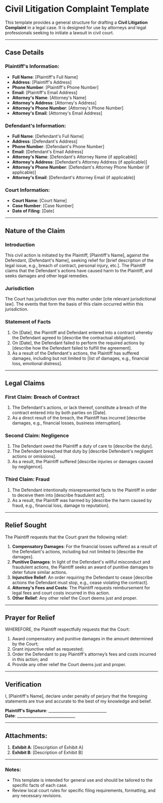 # Civil Litigation Complaint Template

This template provides a general structure for drafting a **Civil Litigation Complaint** in a legal case. It is designed for use by attorneys and legal professionals seeking to initiate a lawsuit in civil court.

---

## Case Details

### Plaintiff's Information:
- **Full Name**: [Plaintiff's Full Name]
- **Address**: [Plaintiff's Address]
- **Phone Number**: [Plaintiff's Phone Number]
- **Email**: [Plaintiff's Email Address]
- **Attorney's Name**: [Attorney's Name]
- **Attorney's Address**: [Attorney's Address]
- **Attorney's Phone Number**: [Attorney's Phone Number]
- **Attorney's Email**: [Attorney's Email Address]

### Defendant's Information:
- **Full Name**: [Defendant's Full Name]
- **Address**: [Defendant's Address]
- **Phone Number**: [Defendant's Phone Number]
- **Email**: [Defendant's Email Address]
- **Attorney's Name**: [Defendant's Attorney Name (if applicable)]
- **Attorney's Address**: [Defendant's Attorney Address (if applicable)]
- **Attorney's Phone Number**: [Defendant's Attorney Phone Number (if applicable)]
- **Attorney's Email**: [Defendant's Attorney Email (if applicable)]

### Court Information:
- **Court Name**: [Court Name]
- **Case Number**: [Case Number]
- **Date of Filing**: [Date]

---

## Nature of the Claim

### Introduction
This civil action is initiated by the Plaintiff, [Plaintiff's Name], against the Defendant, [Defendant's Name], seeking relief for [brief description of the legal issue, e.g., breach of contract, personal injury, etc.]. The Plaintiff claims that the Defendant's actions have caused harm to the Plaintiff, and seeks damages and other legal remedies.

### Jurisdiction
The Court has jurisdiction over this matter under [cite relevant jurisdictional law]. The events that form the basis of this claim occurred within this jurisdiction.

### Statement of Facts
1. On [Date], the Plaintiff and Defendant entered into a contract whereby the Defendant agreed to [describe the contractual obligation].
2. On [Date], the Defendant failed to perform the required actions by [describe how the Defendant failed to fulfill the agreement].
3. As a result of the Defendant's actions, the Plaintiff has suffered damages, including but not limited to [list of damages, e.g., financial loss, emotional distress].

---

## Legal Claims

### First Claim: **Breach of Contract**
1. The Defendant's actions, or lack thereof, constitute a breach of the contract entered into by both parties on [Date].
2. As a direct result of the breach, the Plaintiff has incurred [describe damages, e.g., financial losses, business interruption].

### Second Claim: **Negligence**
1. The Defendant owed the Plaintiff a duty of care to [describe the duty].
2. The Defendant breached that duty by [describe Defendant's negligent actions or omissions].
3. As a result, the Plaintiff suffered [describe injuries or damages caused by negligence].

### Third Claim: **Fraud**
1. The Defendant intentionally misrepresented facts to the Plaintiff in order to deceive them into [describe fraudulent act].
2. As a result, the Plaintiff was harmed by [describe the harm caused by fraud, e.g., financial loss, damage to reputation].

---

## Relief Sought

The Plaintiff requests that the Court grant the following relief:

1. **Compensatory Damages**: For the financial losses suffered as a result of the Defendant's actions, including but not limited to [describe the damages].
2. **Punitive Damages**: In light of the Defendant's willful misconduct and fraudulent actions, the Plaintiff seeks an award of punitive damages to deter future similar actions.
3. **Injunctive Relief**: An order requiring the Defendant to cease [describe actions the Defendant must stop, e.g., cease violating the contract].
4. **Attorney's Fees and Costs**: The Plaintiff requests reimbursement for legal fees and court costs incurred in this action.
5. **Other Relief**: Any other relief the Court deems just and proper.

---

## Prayer for Relief

WHEREFORE, the Plaintiff respectfully requests that the Court:

1. Award compensatory and punitive damages in the amount determined by the Court;
2. Grant injunctive relief as requested;
3. Order the Defendant to pay Plaintiff's attorney’s fees and costs incurred in this action; and
4. Provide any other relief the Court deems just and proper.

---

## Verification

I, [Plaintiff's Name], declare under penalty of perjury that the foregoing statements are true and accurate to the best of my knowledge and belief.

**Plaintiff's Signature**: ______________________________  
**Date**: ______________________________

---

## Attachments:
1. **Exhibit A**: [Description of Exhibit A]
2. **Exhibit B**: [Description of Exhibit B]

---

### Notes:
- This template is intended for general use and should be tailored to the specific facts of each case.
- Review local court rules for specific filing requirements, formatting, and any necessary revisions.
